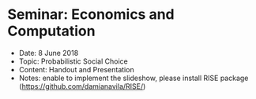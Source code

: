 # Seminar: Economics and Computation
+ Date: 8 June 2018
+ Topic: Probabilistic Social Choice 
+ Content: Handout and Presentation 
+ Notes: enable to implement the slideshow, please install RISE package (https://github.com/damianavila/RISE/)
